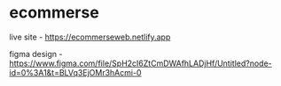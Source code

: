 # ecommerse
live site - https://ecommerseweb.netlify.app


figma design - https://www.figma.com/file/SpH2cI6ZtCmDWAfhLADjHf/Untitled?node-id=0%3A1&t=BLVq3EjOMr3hAcmi-0

